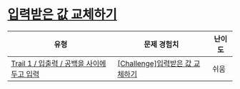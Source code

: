 # [입력받은 값 교체하기](https://www.codetree.ai/trails/complete/curated-cards/challenge-changing-inputs)

|유형|문제 경험치|난이도|
|---|---|---|
|[Trail 1 / 입출력 / 공백을 사이에 두고 입력](https://www.codetree.ai/trail-info/novice-low/)|[[Challenge]입력받은 값 교체하기](https://www.codetree.ai/trails/complete/curated-cards/challenge-changing-inputs/)|쉬움|

